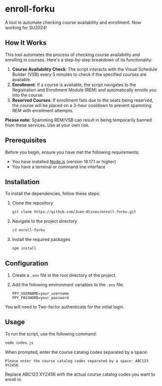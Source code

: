 # enroll-forku

A tool to automate checking course availability and enrollment. Now working for SU2024!

## How It Works

This tool automates the process of checking course availability and enrolling in courses. Here's a step-by-step breakdown of its functionality:

1. **Course Availability Check**: The script interacts with the Visual Schedule Builder (VSB) every 5 minutes to check if the specified courses are available.
2. **Enrollment**: If a course is available, the script navigates to the Registration and Enrollment Module (REM) and automatically enrolls you into the course.
3. **Reserved Courses**: If enrollment fails due to the seats being reserved, the course will be placed on a 3-hour cooldown to prevent spamming REM with enrollment attempts.

**Please note:** Spamming REM/VSB can result in being temporarily banned from these services. Use at your own risk.

## Prerequisites

Before you begin, ensure you have met the following requirements:
- You have installed [Node.js](https://nodejs.org/) (version 18.17.1 or higher)
- You have a terminal or command line interface

## Installation

To install the dependencies, follow these steps:

1. Clone the repository
    ```bash
    git clone https://github.com/Juan-Olivos/enroll-forku.git
    ```
2. Navigate to the project directory
    ```bash
    cd enroll-forku
    ```
3. Install the required packages
    ```bash
    npm install
    ```

## Configuration

1. Create a `.env` file in the root directory of the project.
2. Add the following environment variables to the `.env` file:

    ```plaintext
    PPY_USERNAME=your_username
    PPY_PASSWORD=your_password
    ```
You will need to Two-factor authenticate for the initial login.

## Usage

To run the script, use the following command:

```bash
node index.js
```

When prompted, enter the course catalog codes separated by a space:
```plaintext
Please enter the course catalog codes separated by a space: ABC123 XYZ456
```
Replace ABC123 XYZ456 with the actual course catalog codes you want to enroll in.


